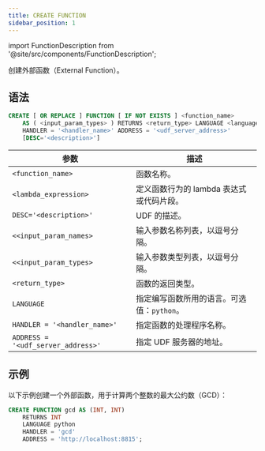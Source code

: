 ```yaml
---
title: CREATE FUNCTION
sidebar_position: 1
---
```

import FunctionDescription from '@site/src/components/FunctionDescription';

<FunctionDescription description="引入或更新于：v1.2.339"/>

创建外部函数（External Function）。

## 语法

```sql
CREATE [ OR REPLACE ] FUNCTION [ IF NOT EXISTS ] <function_name> 
    AS ( <input_param_types> ) RETURNS <return_type> LANGUAGE <language_name> 
    HANDLER = '<handler_name>' ADDRESS = '<udf_server_address>' 
    [DESC='<description>']
```

| 参数 | 描述 |
|-----------------------|---------------------------------------------------------------------------------------------------|
| `<function_name>` | 函数名称。 |
| `<lambda_expression>` | 定义函数行为的 lambda 表达式或代码片段。 |
| `DESC='<description>'` | UDF 的描述。|
| `<<input_param_names>`| 输入参数名称列表，以逗号分隔。|
| `<<input_param_types>`| 输入参数类型列表，以逗号分隔。|
| `<return_type>` | 函数的返回类型。 |
| `LANGUAGE` | 指定编写函数所用的语言。可选值：`python`。 |
| `HANDLER = '<handler_name>'` | 指定函数的处理程序名称。 |
| `ADDRESS = '<udf_server_address>'` | 指定 UDF 服务器的地址。 |

## 示例

以下示例创建一个外部函数，用于计算两个整数的最大公约数（GCD）：

```sql
CREATE FUNCTION gcd AS (INT, INT) 
    RETURNS INT 
    LANGUAGE python 
    HANDLER = 'gcd' 
    ADDRESS = 'http://localhost:8815';
```